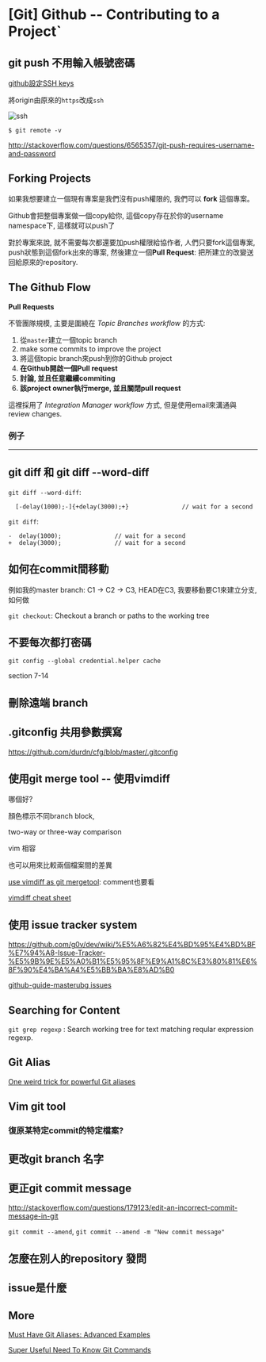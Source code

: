 # [Git] Github -- Contributing to a Project`

## git push 不用輸入帳號密碼

[github設定SSH keys](https://help.github.com/articles/generating-ssh-keys/)

將origin由原來的`https`改成`ssh`

![ssh](http://imgur.com/DmudyO7l.png)

```
$ git remote -v 
```

http://stackoverflow.com/questions/6565357/git-push-requires-username-and-password

## Forking Projects

如果我想要建立一個現有專案是我們沒有push權限的, 我們可以 **fork** 這個專案。

Github會把整個專案做一個copy給你, 這個copy存在於你的username namespace下, 這樣就可以push了

對於專案來說, 就不需要每次都還要加push權限給協作者,  人們只要fork這個專案, push狀態到這個fork出來的專案, 然後建立一個**Pull Request**: 把所建立的改變送回給原來的repository.

## The Github Flow

**Pull Requests**

不管團隊規模, 主要是圍繞在 *Topic Branches workflow* 的方式:

1. 從`master`建立一個topic branch
2. make some commits to improve the project
3. 將這個topic branch來push到你的Github project
4. **在Github開啟一個Pull request**
5. **討論, 並且任意繼續commiting**
6. **該project owner執行merge, 並且關閉pull request**

這裡採用了 *Integration Manager workflow* 方式, 但是使用email來溝通與review changes.

### 例子




----------

## git diff 和 git diff --word-diff

`git diff --word-diff`: 

```
  [-delay(1000);-]{+delay(3000);+}               // wait for a second
```

`git diff`:

```
-  delay(1000);               // wait for a second
+  delay(3000);               // wait for a second
```


## 如何在commit間移動

例如我的master branch:  C1 -> C2 -> C3,  HEAD在C3, 我要移動要C1來建立分支, 如何做

`git checkout`: Checkout a branch or paths to the working tree



## 不要每次都打密碼 

`git config --global credential.helper cache`

section 7-14


## 刪除遠端 branch



## .gitconfig 共用參數撰寫

https://github.com/durdn/cfg/blob/master/.gitconfig


## 使用git merge tool -- 使用vimdiff

哪個好?

顏色標示不同branch block, 

two-way or three-way comparison

vim 相容

也可以用來比較兩個檔案間的差異

[use vimdiff as git mergetool](http://www.rosipov.com/blog/use-vimdiff-as-git-mergetool/): comment也要看

[vimdiff cheat sheet](https://gist.github.com/mattratleph/4026987)



## 使用 issue tracker system

https://github.com/g0v/dev/wiki/%E5%A6%82%E4%BD%95%E4%BD%BF%E7%94%A8-Issue-Tracker-%E5%9B%9E%E5%A0%B1%E5%95%8F%E9%A1%8C%E3%80%81%E6%8F%90%E4%BA%A4%E5%BB%BA%E8%AD%B0

[github-guide-masterubg issues](https://guides.github.com/features/issues/)


## Searching for Content 

`git grep regexp` : Search working tree for text matching reqular expression regexp.


## Git Alias

[One weird trick for powerful Git aliases](http://blogs.atlassian.com/2014/10/advanced-git-aliases/)


## Vim git tool

### 復原某特定commit的特定檔案? 

## 更改git branch 名字


## 更正git commit message 

http://stackoverflow.com/questions/179123/edit-an-incorrect-commit-message-in-git

`git commit --amend`, `git commit --amend -m "New commit message"`

## 怎麼在別人的repository 發問

## issue是什麼


## More 
[Must Have Git Aliases: Advanced Examples](http://durdn.com/blog/2012/11/22/must-have-git-aliases-advanced-examples/)

[Super Useful Need To Know Git Commands](http://zackperdue.com/tutorials/super-useful-need-to-know-git-commands)

